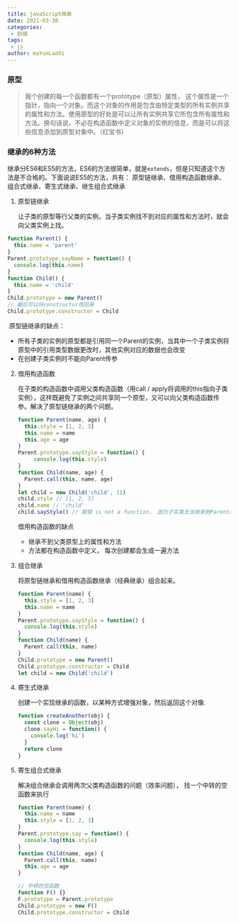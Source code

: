 ```yaml
---
title: javaScript继承
date: 2021-03-30
categories:
 - 前端
tags:
 - js
author: maYunLaoXi
---
```


### 原型
> 我个创建的每一个函数都有一个prototype（原型）属性， 这个属性是一个指针，指向一个对象。而这个对象的作用是包含由特定类型的所有实例共享的属性和方法。使用原型的好处是可以让所有实例共享它所包含所有属性和方法。换句话说，不必在构造函数中定义对象的实例的信息，而是可以将这些信息添加到原型对象中。（红宝书）

### 继承的6种方法
继承分ES6和ES5的方法，ES6的方法很简单，就是`extends`，但是只知道这个方法是不合格的。下面说说ES5的方法，共有：
原型链继承、借用构造函数继承、组合式继承、寄生式继承、继生组合式继承

1. 原型链继承

   让子类的原型等行父类的实例，当子类实例找不到对应的属性和方法时，就会向父类实例上找。
```javascript
function Parent() {
  this.name = 'parent'
}
Parent.prototype.sayName = function() {
  console.log(this.name)
}
function Child() {
  this.name = 'child'
}
Child.prototype = new Parent()
// 最后可以将constructor改回来
Child.prototype.constructor = Child
```

​	原型链继承的缺点：

* 所有子类的实例的原型都是引用同一个Parent的实例，当其中一个子类实例将原型中的引用类型数据更改时，其他实例对应的数据也会改变
* 在创建子类实例时不能向Parent传参

2. 借用构造函数

   在子类的构造函数中调用父类构造函数（用call / apply将调用的this指向子类实例），这样既避免了实例之间共享同一个原型，又可以向父类构造函数传参。解决了原型链继承的两个问题。

   ```javascript
   function Parent(name, age) {
     this.style = [1, 2, 3]
     this.name = name
     this.age = age
   }
   Parent.prototype.sayStyle = function() {
     	console.log(this.style)
   }
   function Child(name, age) {
     Parent.call(this, name, age)
   }
   let child = new Child('child', 11)
   child.style // [1, 2, 3]
   child.name // 'child'
   child.sayStyle() // 报错 is not a function， 因为子实类无法继承到Parent原型上的方法
   ```

   借用构造函数的缺点

   * 继承不到父类原型上的属性和方法
   * 方法都在构造函数中定义， 每次创建都会生成一遍方法

3. 组合继承

   将原型链继承和借用构造函数继承（经典继承）组合起来。

   ```javascript
   function Parent(name) {
     this.style = [1, 2, 3]
     this.name = name
   }
   Parent.prototype.sayStyle = function() {
     console.log(this.style)
   }
   function Child(name) {
     Parent.call(this, name)
   }
   Child.prototype = new Parent()
   Child.prototype.constructor = Child
   let child = new Child('child')
   ```

4. 寄生式继承

   创建一个实现继承的函数，以某种方式增强对象，然后返回这个对像.

   ```javascript
   function createAnother(obj) {
     const clone = Object(obj)
     clone.sayHi = function() {
       console.log('hi')
     }
     return clone
   }
   ```

5. 寄生组合式继承

   解决组合继承会调用两次父类构造函数的问题（效率问题）， 找一个中转的空函数来执行

   ```javascript
   function Parent(name) {
     this.name = name
     this.style = [1, 2, 3]
   }
   Parent.prototype.say = function() {
     console.log(this.style)
   }
   function Child(name, age) {
     Parent.call(this, name)
     this.age = age
   }
   
   // 中转的空函数
   function F() {}
   F.prototype = Parent.prototype
   Child.prototype = new F()
   Child.prototype.constructor = Child
   ```

   